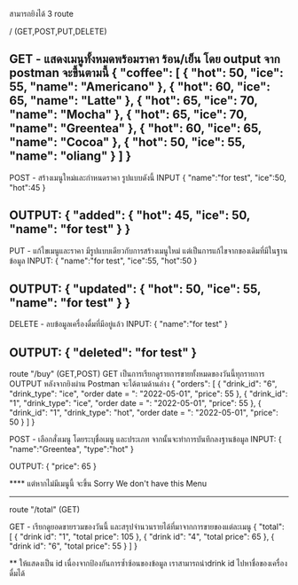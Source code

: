 สามารถยิงได้ 3 route

/  (GET,POST,PUT,DELETE)

GET - แสดงเมนูทั้งหมดพร้อมราคา ร้อน/เย็น โดย output จาก postman จะขึ้นตามนี้
{
    "coffee": [
        {
            "hot": 50,
            "ice": 55,
            "name": "Americano"
        },
        {
            "hot": 60,
            "ice": 65,
            "name": "Latte"
        },
        {
            "hot": 65,
            "ice": 70,
            "name": "Mocha"
        },
        {
            "hot": 65,
            "ice": 70,
            "name": "Greentea"
        },
        {
            "hot": 60,
            "ice": 65,
            "name": "Cocoa"
        },
        {
            "hot": 50,
            "ice": 55,
            "name": "oliang"
        }
    ]
}
-----------------------------------------------------------------------------------------------------
POST - สร้างเมนูใหม่และกำหนดราคา รูปแบบดังนี้
INPUT
{
    "name":"for test",
    "ice":50,
    "hot":45
}

OUTPUT:
{
    "added": {
        "hot": 45,
        "ice": 50,
        "name": "for test"
    }
}
-----------------------------------------------------------------------------------------------------
PUT - แก้ไขเมนูและราคา มีรูปแบบเดียวกับการสร้างเมนูใหม่ แต่เป็นการแก้ไขจากของเดิมที่มีในฐานข้อมูล
INPUT:
{
    "name":"for test",
    "ice":55,
    "hot":50
}

OUTPUT:
{
    "updated": {
        "hot": 50,
        "ice": 55,
        "name": "for test"
    }
}
-----------------------------------------------------------------------------------------------------
DELETE - ลบข้อมูลเครื่องดื่มที่มีอยู่แล้ว
INPUT:
{
    "name":"for test"
}

OUTPUT:
{
    "deleted": "for test"
}
-----------------------------------------------------------------------------------------------------

route "/buy" (GET,POST)
GET เป็นการเรียกดูรายการขายทั้งหมดของวันนี้ทุกรายการ OUTPUT หลังจากยิงผ่าน Postman จะได้ตามด้านล่าง
{
    "orders": [
        {
            "drink_id": "6",
            "drink_type": "ice",
            "order date = ": "2022-05-01",
            "price": 55
        },
        {
            "drink_id": "1",
            "drink_type": "ice",
            "order date = ": "2022-05-01",
            "price": 55
        },
        {
            "drink_id": "1",
            "drink_type": "hot",
            "order date = ": "2022-05-01",
            "price": 50
        }
    ]
}

POST - เลือกสั่งเมนู โดยระบุชื่อเมนู และประเภท จากนั้นจะทำการบันทึกลงฐานข้อมูล
INPUT:
{
    "name":"Greentea",
    "type":"hot"
}

OUTPUT:
{
    "price": 65
}

**** แต่หากไม่มีเมนูนี้ จะขึ้น
Sorry We don't have this Menu

-------------------------------------------------------------------------------------------------------

route "/total" (GET)

GET - เรียกดูยอดขายรวมของวันนี้ และสรุปจำนวนรายได้ที่มาจากการขายของแต่ละเมนู
{
    "total": [
        {
            "drink id": "1",
            "total price": 105
        },
        {
            "drink id": "4",
            "total price": 65
        },
        {
            "drink id": "6",
            "total price": 55
        }
    ]
}

** ให้แสดงเป็น id เนื่องจากป้องกันการซ้ำซ้อนของข้อมูล เราสามารถนำdrink id ไปหาชื่อของเครื่องดื่มได้